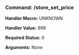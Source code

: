 ### Command: /store_set_price

**Handler Macro:** UNKNOWN

**Handler Value:** 999

**Required Status:** 0

**Arguments:**
None

